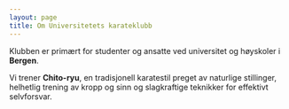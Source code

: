 ```yaml
---
layout: page
title: Om Universitetets karateklubb
---
```

Klubben er primært for studenter og ansatte ved universitet og høyskoler i **Bergen**. 

Vi trener **Chito-ryu**, en tradisjonell karatestil preget av naturlige stillinger, helhetlig trening av kropp og sinn og slagkraftige teknikker for effektivt selvforsvar.
